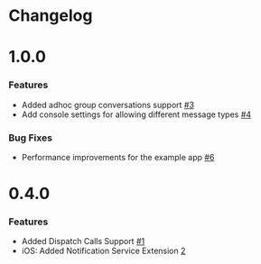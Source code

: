 # Changelog

# 1.0.0

### Features

* Added adhoc group conversations support [#3](https://github.com/zelloptt/react-native-zello-sdk/pull/3)
* Add console settings for allowing different message types [#4](https://github.com/zelloptt/react-native-zello-sdk/pull/4)

### Bug Fixes

* Performance improvements for the example app [#6](https://github.com/zelloptt/react-native-zello-sdk/pull/6/files)

# 0.4.0

### Features

* Added Dispatch Calls Support [#1](https://github.com/zelloptt/react-native-zello-sdk/pull/1)
* iOS: Added Notification Service Extension [2](https://github.com/zelloptt/react-native-zello-sdk/pull/2)

